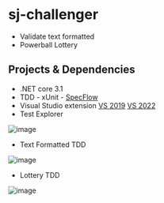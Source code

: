 # sj-challenger

+ Validate text formatted
+ Powerball Lottery

## Projects & Dependencies

+ .NET core 3.1
+ TDD - xUnit - [SpecFlow](https://specflow.org/)
+ Visual Studio extension [VS 2019](https://marketplace.visualstudio.com/items?itemName=TechTalkSpecFlowTeam.SpecFlowForVisualStudio) [VS 2022](https://marketplace.visualstudio.com/items?itemName=TechTalkSpecFlowTeam.SpecFlowForVisualStudio2022)
+ Test Explorer

![image](https://user-images.githubusercontent.com/37554377/161452503-fa3c6e3c-4dbd-4f74-b549-164c715ebe96.png)
+ Text Formatted TDD

![image](https://user-images.githubusercontent.com/37554377/161452546-5830b8a2-9973-407e-8ba9-a1ac49ca82a2.png)
+ Lottery TDD

 ![image](https://user-images.githubusercontent.com/37554377/161452560-c492450f-ba22-4d0c-b389-a3d8565dda89.png)
